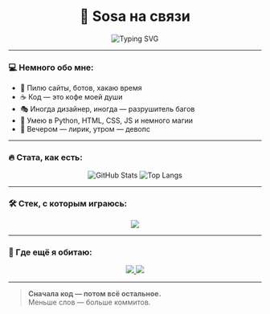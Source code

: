 <h1 align="center">🧠 Sosa на связи</h1>
<p align="center">
  <p align="center">
  <img src="https://readme-typing-svg.vercel.app?font=Fira+Code&size=24&duration=3000&pause=1000&color=F772D1&center=true&vCenter=true&multiline=true&width=500&lines=Пишу+ботов,+хакаю+время+🧠;Пью+код+как+кофе+☕;Ищу+баги,+ловлю+кайф+😎" alt="Typing SVG" />
</p>



---




### 💻 Немного обо мне:

- 🔧 Пилю сайты, ботов, хакаю время  
- ☕ Код — это кофе моей души  
- 🎭 Иногда дизайнер, иногда — разрушитель багов  
- 🧠 Умею в Python, HTML, CSS, JS и немного магии  
- 🎸 Вечером — лирик, утром — девопс

---

### 🔥 Стата, как есть:

<p align="center">
  <p align="center">
  <img src="https://github-readme-stats.vercel.app/api?username=sosa132&show_icons=true&theme=tokyonight" alt="GitHub Stats" />
  <img src="https://github-readme-stats.vercel.app/api/top-langs/?username=sosa132&layout=compact&theme=tokyonight&langs_count=8" alt="Top Langs" />
</p>

---

### 🛠️ Стек, с которым играюсь:

<p align="center">
  <img src="https://skillicons.dev/icons?i=html,css,js,ts,python,react,nodejs,express,figma,git,github,vscode,linux&theme=dark" />
</p>

---

### 📡 Где ещё я обитаю:

<p align="center">
  <a href="https://github.com/sosa132" target="_blank">
    <img src="https://img.shields.io/badge/GitHub-sosa132-333?style=for-the-badge&logo=github" />
  </a>
  <a href="https://sosa132.github.io/misueta/" target="_blank">
    <img src="https://img.shields.io/badge/Мой+сайт-Misueta-ff69b4?style=for-the-badge&logo=vercel" />
  </a>
</p>

---

> **Сначала код — потом всё остальное.**  
> Меньше слов — больше коммитов.
